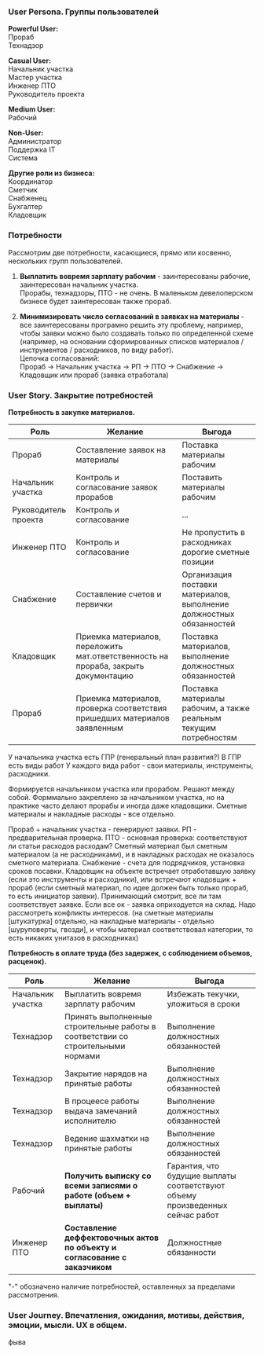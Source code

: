 ### User Persona. Группы пользователей

**Powerful User:**  
Прораб  
Технадзор  

**Casual User:**  
Начальник участка  
Мастер участка  
Инженер ПТО  
Руководитель проекта  

**Medium User:**  
Рабочий  

**Non-User:**   
Администратор  
Поддержка IT  
Система  

**Другие роли из бизнеса:**  
Координатор  
Сметчик  
Снабженец  
Бухгалтер  
Кладовщик  

### Потребности

Рассмотрим две потребности, касающиеся, прямо или косвенно, нескольких групп пользователей.

1. **Выплатить вовремя зарплату рабочим** - заинтересованы рабочие, заинтересован начальник участка.  
Прорабы, технадзоры, ПТО - не очень. В маленьком девелоперском бизнесе будет заинтересован также прораб.

2. **Минимизировать число согласований в заявках на материалы**  - все заинтересованы програмно решить эту проблему, например, чтобы заявки можно было создавать только по определенной схеме (например, на основании сформированных списков материалов / инструментов / расходников, по виду работ).  
Цепочка согласований:  
Прораб -> Начальник участка -> РП -> ПТО -> Снабжение -> Кладовщик или прораб (заявка отработала)

### User Story. Закрытие потребностей

**Потребность в закупке материалов.**  

| Роль                 | Желание                                                                             | Выгода                                                               |
| -------------------- | ----------------------------------------------------------------------------------- | -------------------------------------------------------------------- |
| Прораб               | Составление заявок на материалы                                                     | Поставка материалы рабочим                                           |
| Начальник участка    | Контроль и согласование заявок прорабов                                             | Поставить материалы рабочим                                          |
| Руководитель проекта | Контроль и согласование                                                             | ...                                                                  |
| Инженер ПТО          | Контроль и согласование                                                             | Не пропустить в расходниках дорогие сметные позиции                  |
| Снабжение            | Составление счетов и первички                                                       | Организация поставки материалов, выполнение должностных обязанностей |
| Кладовщик            | Приемка материалов, переложить мат.ответственность на прораба, закрыть документацию | Поставка материалов, выполнение должностных обязанностей             |
| Прораб               | Приемка материалов, проверка соответствия пришедших материалов заявленным           | Поставка материалы рабочим, а также реальным текущим потребностям    |

У начальника участка есть ГПР (генеральный план развития?)
    В ГПР есть виды работ
        У каждого вида работ - свои материалы, инструменты, расходники.

Формируется начальником участка или прорабом. Решают между собой. Форммально закреплено за начальником участка, но на практике часто делают прорабы и иногда даже кладовщики.
Сметные материалы и накладные расходы - все отдельно.

Прораб + начальник участка - генерируют заявки.
РП - предварительная проверка.
ПТО - основная проверка: соответствуют ли статьи расходов расходам? Сметный материал был сметным материалом (а не расходниками), и в накладных расходах не оказалось сметного материала.
Снабжение - счета для подрядчиков, установка сроков посавки.
Кладовщик на объекте встречает отработавшую заявку (если это инструменты и расходники), или встречают кладовщик + прораб (если сметный материал, по идее должен быть только прораб, то есть инициатор заявки). Принимающий смотрит, все ли там соответствует заявке. Если все ок - заявка оприходуется на склад.
Надо рассмотреть конфликты интересов.
(на сметные материалы [штукатурка] отдельно, на накладные материалы - отдельно [шуруповерты, гвозди], и чтобы материал соответствовал категории, то есть никаких унитазов в расходниках)


**Потребность в оплате труда (без задержек, с соблюдением объемов, расценок).**  

| Роль              | Желание                                                                         | Выгода                                                                        |
| ----------------- | ------------------------------------------------------------------------------- | ----------------------------------------------------------------------------- |
| Начальник участка | Выплатить вовремя зарплату рабочим                                              | Избежать текучки, уложиться в сроки                                           |
| Технадзор         | Принять выполненные строительные работы в соответствии со строительными нормами | Выполнение должностных обязанностей                                           |
| Технадзор         | Закрытие нарядов на принятые работы                                             | Выполнение должностных обязанностей                                           |
| Технадзор         | В процеесе работы выдача замечаний исполнителю                                  | Выполнение должностных обязанностей                                           |
| Технадзор         | Ведение шахматки на принятые работы                                             | Выполнение должностных обязанностей                                           |
| Рабочий           | **Получить выписку со всеми записями о работе (объем + выплаты)**               | Гарантия, что будущие выплаты соответствуют объему произведенных сейчас работ |
| Инженер ПТО       | **Составление деффектовочных актов по объекту и согласование с заказчиком**     | Должностные обязанности                                                       |

"-" обозначено наличие потребностей, оставленных за пределами рассмотрения.





### User Journey. Впечатления, ожидания, мотивы, действия, эмоции, мысли. UX в общем.

фыва
